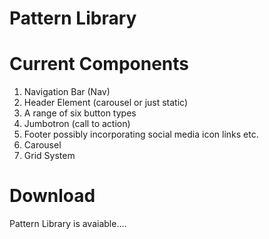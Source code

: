 # Pattern Library

# Current Components 

1. Navigation Bar (Nav)
2. Header Element (carousel or just static)
3. A range of six button types
4. Jumbotron (call to action)
5. Footer possibly incorporating social media icon links etc.
6. Carousel
7. Grid System


# Download
Pattern Library is avaiable.... 

